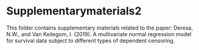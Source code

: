 # Supplementarymaterials2

This folder contains supplementary materials related to the paper: 
Deresa, N.W., and Van Keilegom, I. (2019). A multivariate normal regression model for survival data subject to different types of dependent censoring.
